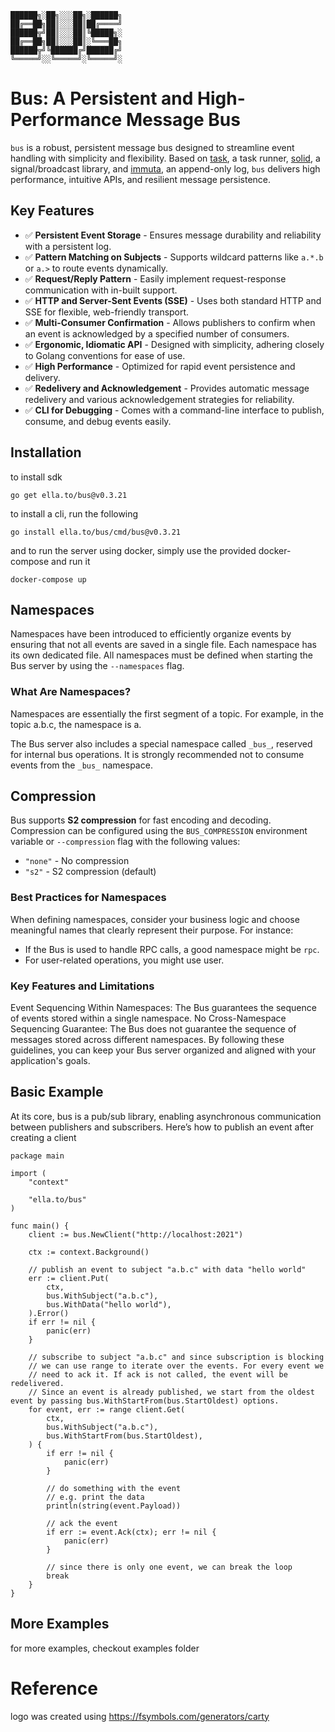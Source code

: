 ```
██████╗░██╗░░░██╗░██████╗
██╔══██╗██║░░░██║██╔════╝
██████╦╝██║░░░██║╚█████╗░
██╔══██╗██║░░░██║░╚═══██╗
██████╦╝╚██████╔╝██████╔╝
╚═════╝░░╚═════╝░╚═════╝░
```

# Bus: A Persistent and High-Performance Message Bus

`bus` is a robust, persistent message bus designed to streamline event handling with simplicity and flexibility. Based on [task](https://ella.to/task), a task runner, [solid](https://ella.to/solid), a signal/broadcast library, and [immuta](https://ella.to/immuta), an append-only log, `bus` delivers high performance, intuitive APIs, and resilient message persistence.

## Key Features

- ✅ **Persistent Event Storage** - Ensures message durability and reliability with a persistent log.
- ✅ **Pattern Matching on Subjects** - Supports wildcard patterns like `a.*.b` or `a.>` to route events dynamically.
- ✅ **Request/Reply Pattern** - Easily implement request-response communication with in-built support.
- ✅ **HTTP and Server-Sent Events (SSE)** - Uses both standard HTTP and SSE for flexible, web-friendly transport.
- ✅ **Multi-Consumer Confirmation** - Allows publishers to confirm when an event is acknowledged by a specified number of consumers.
- ✅ **Ergonomic, Idiomatic API** - Designed with simplicity, adhering closely to Golang conventions for ease of use.
- ✅ **High Performance** - Optimized for rapid event persistence and delivery.
- ✅ **Redelivery and Acknowledgement** - Provides automatic message redelivery and various acknowledgement strategies for reliability.
- ✅ **CLI for Debugging** - Comes with a command-line interface to publish, consume, and debug events easily.

## Installation

to install sdk

```shell
go get ella.to/bus@v0.3.21
```

to install a cli, run the following

```shell
go install ella.to/bus/cmd/bus@v0.3.21
```

and to run the server using docker, simply use the provided docker-compose and run it

```
docker-compose up
```

## Namespaces

Namespaces have been introduced to efficiently organize events by ensuring that not all events are saved in a single file. Each namespace has its own dedicated file. All namespaces must be defined when starting the Bus server by using the `--namespaces` flag.

### What Are Namespaces?

Namespaces are essentially the first segment of a topic. For example, in the topic a.b.c, the namespace is a.

The Bus server also includes a special namespace called `_bus_`, reserved for internal bus operations. It is strongly recommended not to consume events from the `_bus_` namespace.

## Compression

Bus supports **S2 compression** for fast encoding and decoding. Compression can be configured using the `BUS_COMPRESSION` environment variable or `--compression` flag with the following values:

- `"none"` - No compression
- `"s2"` - S2 compression (default)

### Best Practices for Namespaces

When defining namespaces, consider your business logic and choose meaningful names that clearly represent their purpose. For instance:

- If the Bus is used to handle RPC calls, a good namespace might be `rpc`.
- For user-related operations, you might use user.

### Key Features and Limitations

Event Sequencing Within Namespaces: The Bus guarantees the sequence of events stored within a single namespace.
No Cross-Namespace Sequencing Guarantee: The Bus does not guarantee the sequence of messages stored across different namespaces.
By following these guidelines, you can keep your Bus server organized and aligned with your application's goals.

## Basic Example

At its core, bus is a pub/sub library, enabling asynchronous communication between publishers and subscribers. Here’s how to publish an event after creating a client

```golang
package main

import (
	"context"

	"ella.to/bus"
)

func main() {
	client := bus.NewClient("http://localhost:2021")

	ctx := context.Background()

	// publish an event to subject "a.b.c" with data "hello world"
	err := client.Put(
		ctx,
		bus.WithSubject("a.b.c"),
		bus.WithData("hello world"),
	).Error()
	if err != nil {
		panic(err)
	}

	// subscribe to subject "a.b.c" and since subscription is blocking
	// we can use range to iterate over the events. For every event we
	// need to ack it. If ack is not called, the event will be redelivered.
	// Since an event is already published, we start from the oldest event by passing bus.WithStartFrom(bus.StartOldest) options.
	for event, err := range client.Get(
        ctx,
        bus.WithSubject("a.b.c"),
        bus.WithStartFrom(bus.StartOldest),
    ) {
		if err != nil {
			panic(err)
		}

		// do something with the event
		// e.g. print the data
		println(string(event.Payload))

		// ack the event
		if err := event.Ack(ctx); err != nil {
			panic(err)
		}

		// since there is only one event, we can break the loop
		break
	}
}
```

## More Examples

for more examples, checkout examples folder

# Reference

logo was created using https://fsymbols.com/generators/carty
